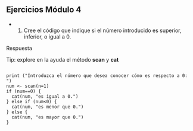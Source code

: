 
## Ejercicios Módulo 4

- 1. Cree el código que indique si el número introducido es superior, inferior, o igual a 0.

Respuesta

Tip: explore en la ayuda el método **scan** y **cat**
<pre><code>
print ("Introduzca el número que desea conocer cómo es respecto a 0: ")
num <- scan(n=1)
if (num==0) {
  cat(num, "es igual a 0.")
} else if (num<0) {
  cat(num, "es menor que 0.")
} else {
  cat(num, "es mayor que 0.")
}
</code></pre>
